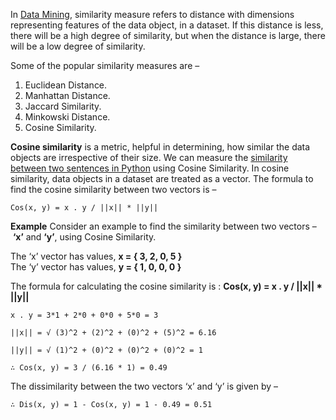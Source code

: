 In [Data Mining](https://www.geeksforgeeks.org/data-mining/), similarity measure refers to distance with dimensions representing features of the data object, in a dataset. If this distance is less, there will be a high degree of similarity, but when the distance is large, there will be a low degree of similarity.

Some of the popular similarity measures are –

1.  Euclidean Distance.
2.  Manhattan Distance.
3.  Jaccard Similarity.
4.  Minkowski Distance.
5.  Cosine Similarity.

**Cosine similarity** is a metric, helpful in determining, how similar the data objects are irrespective of their size. We can measure the [similarity between two sentences in Python](https://www.geeksforgeeks.org/python-measure-similarity-between-two-sentences-using-cosine-similarity/) using Cosine Similarity. In cosine similarity, data objects in a dataset are treated as a vector. The formula to find the cosine similarity between two vectors is –

```
Cos(x, y) = x . y / ||x|| * ||y||
```

**Example**
Consider an example to find the similarity between two vectors – **‘x’** and **‘y’**, using Cosine Similarity.

The ‘x’ vector has values, **x = { 3, 2, 0, 5 }**  
The ‘y’ vector has values, **y = { 1, 0, 0, 0 }**

The formula for calculating the cosine similarity is : **Cos(x, y) = x . y / ||x|| * ||y||**

```
x . y = 3*1 + 2*0 + 0*0 + 5*0 = 3

||x|| = √ (3)^2 + (2)^2 + (0)^2 + (5)^2 = 6.16

||y|| = √ (1)^2 + (0)^2 + (0)^2 + (0)^2 = 1

∴ Cos(x, y) = 3 / (6.16 * 1) = 0.49
```
The dissimilarity between the two vectors ‘x’ and ‘y’ is given by –
```
∴ Dis(x, y) = 1 - Cos(x, y) = 1 - 0.49 = 0.51
```